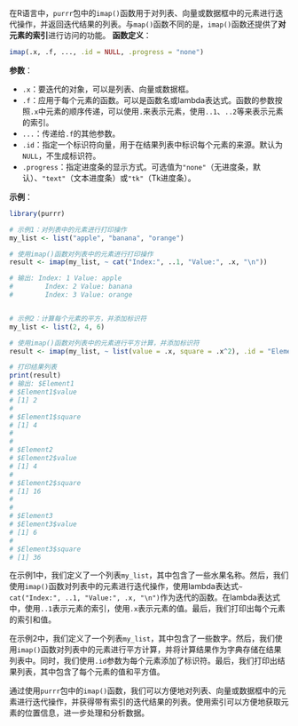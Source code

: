在R语言中，`purrr`包中的`imap()`函数用于对列表、向量或数据框中的元素进行迭代操作，并返回迭代结果的列表。与`map()`函数不同的是，`imap()`函数还提供了**对元素的索引**进行访问的功能。
**函数定义**：
```R
imap(.x, .f, ..., .id = NULL, .progress = "none")
```
**参数**：
- `.x`：要迭代的对象，可以是列表、向量或数据框。
- `.f`：应用于每个元素的函数。可以是函数名或lambda表达式。函数的参数按照`.x`中元素的顺序传递，可以使用`.`来表示元素，使用`..1`、`..2`等来表示元素的索引。
- `...`：传递给`.f`的其他参数。
- `.id`：指定一个标识符向量，用于在结果列表中标识每个元素的来源。默认为`NULL`，不生成标识符。
- `.progress`：指定进度条的显示方式。可选值为`"none"`（无进度条，默认）、`"text"`（文本进度条）或`"tk"`（Tk进度条）。

**示例**：
```R
library(purrr)

# 示例1：对列表中的元素进行打印操作
my_list <- list("apple", "banana", "orange")

# 使用imap()函数对列表中的元素进行打印操作
result <- imap(my_list, ~ cat("Index:", ..1, "Value:", .x, "\n"))

# 输出: Index: 1 Value: apple 
#        Index: 2 Value: banana 
#        Index: 3 Value: orange 


# 示例2：计算每个元素的平方，并添加标识符
my_list <- list(2, 4, 6)

# 使用imap()函数对列表中的元素进行平方计算，并添加标识符
result <- imap(my_list, ~ list(value = .x, square = .x^2), .id = "Element")

# 打印结果列表
print(result)
# 输出: $Element1
# $Element1$value
# [1] 2
# 
# $Element1$square
# [1] 4
# 
# 
# $Element2
# $Element2$value
# [1] 4
# 
# $Element2$square
# [1] 16
# 
# 
# $Element3
# $Element3$value
# [1] 6
# 
# $Element3$square
# [1] 36
```

在示例1中，我们定义了一个列表`my_list`，其中包含了一些水果名称。然后，我们使用`imap()`函数对列表中的元素进行迭代操作，使用lambda表达式`~ cat("Index:", ..1, "Value:", .x, "\n")`作为迭代的函数。在lambda表达式中，使用`..1`表示元素的索引，使用`.x`表示元素的值。最后，我们打印出每个元素的索引和值。

在示例2中，我们定义了一个列表`my_list`，其中包含了一些数字。然后，我们使用`imap()`函数对列表中的元素进行平方计算，并将计算结果作为字典存储在结果列表中。同时，我们使用`.id`参数为每个元素添加了标识符。最后，我们打印出结果列表，其中包含了每个元素的值和平方值。

通过使用`purrr`包中的`imap()`函数，我们可以方便地对列表、向量或数据框中的元素进行迭代操作，并获得带有索引的迭代结果的列表。使用索引可以方便地获取元素的位置信息，进一步处理和分析数据。